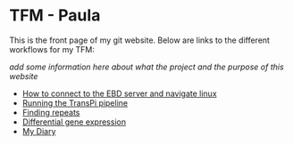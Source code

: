 # TFM - Paula

This is the front page of my git website. Below are links to the different workflows for my TFM:

_add some information here about what the project and the purpose of this website_


* [How to connect to the EBD server and navigate linux](linux_basics.md)
* [Running the TransPi pipeline](transpi.md)
* [Finding repeats]()
* [Differential gene expression]()
* [My Diary](diary.md)



